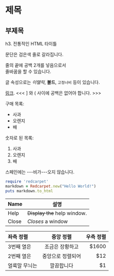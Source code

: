 제목
=======  
부제목
-----------

h3. 전통적인 HTML 타이틀

문단은 검은색 줄로
갈라집니다.

줄의 끝에 공백 2개를 넣음으로서  
줄바꿈을 할 수 있습니다.

글 속성으로는 *이탤릭*,
**볼드**, `고정너비` 등이 있습니다.

[링크](http://example.com).
<<<   ] 와 ( 사이에 공백은 없어야 합니다. >>>

구매 목록:

  * 사과
  * 오렌지
  * 배
 
숫자로 된 목록:
 
  1. 사과
  2. 오렌지
  3. 배

스페인에는 ---비가---오지
않습니다.

```ruby
require 'redcarpet'
markdown = Redcarpet.new("Hello World!")
puts markdown.to_html
```

| Name | 설명          |
| ------------- | ----------- |
| Help      | ~~Display the~~ help window.|
| Close     | _Closes_ a window     |

| 좌측 정렬     | 중앙 정렬         | 우측 정렬 |
| :------------ |:-----------------:| ---------:|
| 3번째 열은    | 조금은 장황하고   | $1600     |
| 2번째 열은    | 중앙으로 정렬되어 |   $12     |
| 얼룩말 무늬는 | 깔끔합니다        |    $1     |
